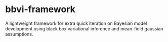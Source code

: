 # bbvi-framework
A lightweight framework for extra quick iteration on Bayesian model development using black box variational inference and mean-field gaussian assumptions. 
